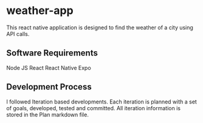 # weather-app

This react native application is designed to find the weather of a city using API calls.

## Software Requirements

Node JS
React
React Native
Expo

## Development Process

I followed Iteration based developments. Each iteration is planned with a set of goals, developed, tested and committed. All iteration information is stored in the Plan markdown file.
